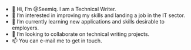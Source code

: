 - 👋 Hi, I’m @Seemiq. I am a Technical Writer.
- 👀 I’m interested in improving my skills and landing a job in the IT sector.
- 🌱 I’m currently learning new applications and skills desirable to employers.
- 💞️ I’m looking to collaborate on technical writing projects.
- 📫 You can e-mail me to get in touch. 

<!---
Seemiq/Seemiq is a ✨ special ✨ repository because its `README.md` (this file) appears on your GitHub profile.
You can click the Preview link to take a look at your changes.
--->
